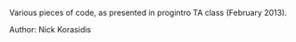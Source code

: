 Various pieces of code, as presented in progintro TA class (February 2013).

Author: Nick Korasidis
